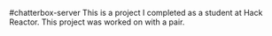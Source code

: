 #chatterbox-server
This is a project I completed as a student at Hack Reactor. This project was worked on with a pair.
